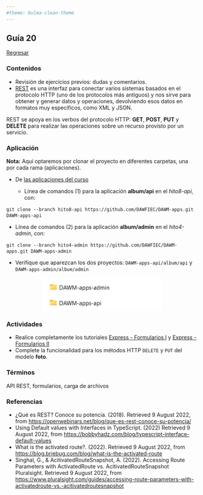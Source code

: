```yaml
---
#theme: bulma-clean-theme
---
```


## Guía 20

[Regresar](/DAWM/)

### Contenidos

* Revisión de ejercicios previos: dudas y comentarios.
* [REST](https://openwebinars.net/blog/que-es-rest-conoce-su-potencia/) es una interfaz para conectar varios sistemas basados en el protocolo HTTP (uno de los protocolos más antiguos) y nos sirve para obtener y generar datos y operaciones, devolviendo esos datos en formatos muy específicos, como XML y JSON. 

REST se apoya en los verbos del protocolo HTTP: **GET**, **POST**, **PUT** y **DELETE** para realizar las operaciones sobre un recurso provisto por un servicio. 


### Aplicación

**Nota:** Aquí optaremos por clonar el proyecto en diferentes carpetas, una por cada rama (aplicaciones). 

* De [las aplicaciones del curso](https://github.com/DAWFIEC/DAWM-apps)
  
  + Línea de comandos (1) para la aplicación **album/api** en el _hito8-api_, con: 
```
git clone --branch hito8-api https://github.com/DAWFIEC/DAWM-apps.git DAWM-apps-api
```
  
  + Línea de comandos (2) para la aplicación **album/admin** en el _hito4-admin_, con: 
```
git clone --branch hito4-admin https://github.com/DAWFIEC/DAWM-apps.git DAWM-apps-admin
```


* Verifique que aparezcan los dos proyectos: `DAWM-apps-api/album/api` y `DAWM-apps-admin/album/admin`

<p align="center">
  <img src="imagenes/proyectos20.png">
</p>

### Actividades

* Realice completamente los tutoriales [Express - Formularios I](https://dawfiec.github.io/DAWM/tutoriales/express_forms1.html) y [Express - Formularios II](https://dawfiec.github.io/DAWM/tutoriales/express_forms2.html)
* Complete la funcionalidad para los métodos HTTP `DELETE` y `PUT` del modelo **foto**.


### Términos

API REST, formularios, carga de archivos

### Referencias

* ¿Qué es REST? Conoce su potencia. (2018). Retrieved 9 August 2022, from https://openwebinars.net/blog/que-es-rest-conoce-su-potencia/
* Using Default values with Interfaces in TypeScript. (2022) Retrieved 9 August 2022, from https://bobbyhadz.com/blog/typescript-interface-default-values
* What is the activated route?. (2022). Retrieved 9 August 2022, from https://blog.briebug.com/blog/what-is-the-activated-route
* Singhal, G., & AcitivatedRouteSnapshot, A. (2022). Accessing Route Parameters with ActivatedRoute vs. AcitivatedRouteSnapshot Pluralsight. Retrieved 9 August 2022, from https://www.pluralsight.com/guides/accessing-route-parameters-with-activatedroute-vs.-acitivatedroutesnapshot